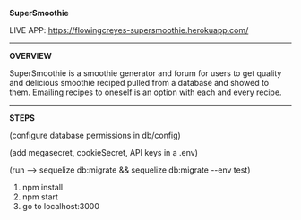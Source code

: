 **SuperSmoothie**

LIVE APP: https://flowingcreyes-supersmoothie.herokuapp.com/

---
**OVERVIEW**

SuperSmoothie is a smoothie generator and forum for users to get quality and delicious smoothie reciped pulled from a database and showed to them. Emailing recipes to oneself is an option with each and every recipe.

---
**STEPS**

(configure database permissions in db/config)

(add megasecret, cookieSecret, API keys in a .env)

(run --> sequelize db:migrate && sequelize db:migrate --env test)

1. npm install
2. npm start
3. go to localhost:3000
